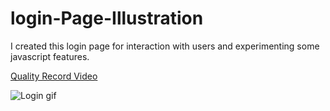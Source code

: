 # login-Page-Illustration
I created this login page for interaction with users and experimenting some javascript features.

[Quality Record Video](./record.mkv)

![Login gif](./record.gif)